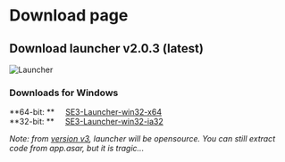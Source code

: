 # Download page

## Download launcher v2.0.3 (latest)

![Launcher](/img/launcher-2.png)

### Downloads for Windows

**64-bit: ** &nbsp;&nbsp;&nbsp; [SE3-Launcher-win32-x64](https://github.com/Space-Eternity-3/SE3-Launcher/releases/download/2.0.3/SE3.Launcher-win32-x64.zip)  
**32-bit: ** &nbsp;&nbsp;&nbsp; [SE3-Launcher-win32-ia32](https://github.com/Space-Eternity-3/SE3-Launcher/releases/download/2.0.3/SE3.Launcher-win32-ia32.zip)

*Note: from [version v3](https://github.com/Space-Eternity-3/SE3-Launcher), launcher will be opensource. You can still extract code from app.asar, but it is tragic...*